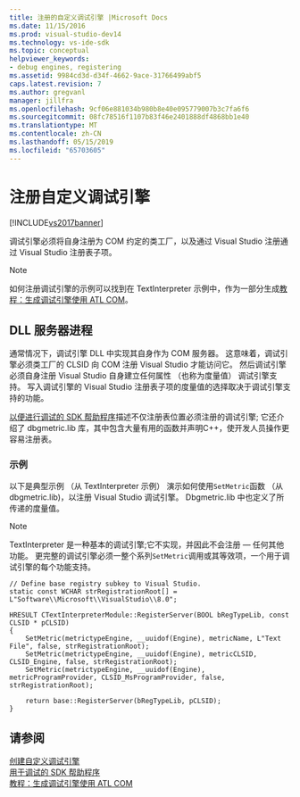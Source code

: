 ```yaml
---
title: 注册的自定义调试引擎 |Microsoft Docs
ms.date: 11/15/2016
ms.prod: visual-studio-dev14
ms.technology: vs-ide-sdk
ms.topic: conceptual
helpviewer_keywords:
- debug engines, registering
ms.assetid: 9984cd3d-d34f-4662-9ace-31766499abf5
caps.latest.revision: 7
ms.author: gregvanl
manager: jillfra
ms.openlocfilehash: 9cf06e881034b980b8e40e095779007b3c7fa6f6
ms.sourcegitcommit: 08fc78516f1107b83f46e2401888df4868bb1e40
ms.translationtype: MT
ms.contentlocale: zh-CN
ms.lasthandoff: 05/15/2019
ms.locfileid: "65703605"
---
```

# <a name="registering-a-custom-debug-engine"></a>注册自定义调试引擎
[!INCLUDE[vs2017banner](../../includes/vs2017banner.md)]

调试引擎必须将自身注册为 COM 约定的类工厂，以及通过 Visual Studio 注册通过 Visual Studio 注册表子项。  
  
> [!NOTE]
> 如何注册调试引擎的示例可以找到在 TextInterpreter 示例中，作为一部分生成[教程：生成调试引擎使用 ATL COM](https://msdn.microsoft.com/9097b71e-1fe7-48f7-bc00-009e25940c24)。  
  
## <a name="dll-server-process"></a>DLL 服务器进程  
 通常情况下，调试引擎 DLL 中实现其自身作为 COM 服务器。 这意味着，调试引擎必须类工厂的 CLSID 向 COM 注册 Visual Studio 才能访问它。 然后调试引擎必须自身注册 Visual Studio 自身建立任何属性 （也称为度量值） 调试引擎支持。 写入调试引擎的 Visual Studio 注册表子项的度量值的选择取决于调试引擎支持的功能。  
  
 [以便进行调试的 SDK 帮助程序](../../extensibility/debugger/reference/sdk-helpers-for-debugging.md)描述不仅注册表位置必须注册的调试引擎; 它还介绍了 dbgmetric.lib 库，其中包含大量有用的函数并声明C++，使开发人员操作更容易注册表。  
  
### <a name="example"></a>示例  
 以下是典型示例 （从 TextInterpreter 示例） 演示如何使用`SetMetric`函数 （从 dbgmetric.lib)，以注册 Visual Studio 调试引擎。 Dbgmetric.lib 中也定义了所传递的度量值。  
  
> [!NOTE]
> TextInterpreter 是一种基本的调试引擎;它不实现，并因此不会注册 — 任何其他功能。 更完整的调试引擎必须一整个系列`SetMetric`调用或其等效项，一个用于调试引擎的每个功能支持。  
  
```  
// Define base registry subkey to Visual Studio.  
static const WCHAR strRegistrationRoot[] = L"Software\\Microsoft\\VisualStudio\\8.0";  
  
HRESULT CTextInterpreterModule::RegisterServer(BOOL bRegTypeLib, const CLSID * pCLSID)  
{  
    SetMetric(metrictypeEngine, __uuidof(Engine), metricName, L"Text File", false, strRegistrationRoot);  
    SetMetric(metrictypeEngine, __uuidof(Engine), metricCLSID, CLSID_Engine, false, strRegistrationRoot);  
    SetMetric(metrictypeEngine, __uuidof(Engine), metricProgramProvider, CLSID_MsProgramProvider, false, strRegistrationRoot);  
  
    return base::RegisterServer(bRegTypeLib, pCLSID);  
}  
```  
  
## <a name="see-also"></a>请参阅  
 [创建自定义调试引擎](../../extensibility/debugger/creating-a-custom-debug-engine.md)   
 [用于调试的 SDK 帮助程序](../../extensibility/debugger/reference/sdk-helpers-for-debugging.md)   
 [教程：生成调试引擎使用 ATL COM](https://msdn.microsoft.com/9097b71e-1fe7-48f7-bc00-009e25940c24)
